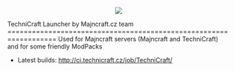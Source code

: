 <p align="center">
<img src="http://i.imgur.com/02zBfbJ.png" />
</p>
TechniCraft Launcher by Majncraft.cz team
==================================================================
Used for Majncraft servers (Majncraft and TechniCraft) and for some friendly ModPacks

- Latest builds: http://ci.technicraft.cz/job/TechniCraft/
